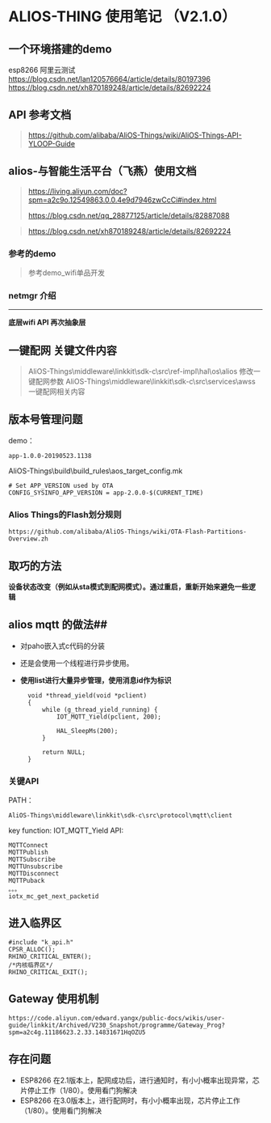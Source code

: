 # ALIOS-THING 使用笔记 （V2.1.0） #

## 一个环境搭建的demo ##
esp8266 阿里云测试
https://blog.csdn.net/lan120576664/article/details/80197396
https://blog.csdn.net/xh870189248/article/details/82692224
## API 参考文档 ##

> https://github.com/alibaba/AliOS-Things/wiki/AliOS-Things-API-YLOOP-Guide

## alios-与智能生活平台（飞燕）使用文档 ##

> https://living.aliyun.com/doc?spm=a2c9o.12549863.0.0.4e9d7946zwCcCi#index.html
> 
> https://blog.csdn.net/qq_28877125/article/details/82887088

> https://blog.csdn.net/xh870189248/article/details/82692224

### 参考的demo ###

> 参考demo_wifi单品开发

### netmgr 介绍 ###
-----
**底层wifi API 再次抽象层**

## 一键配网 关键文件内容 ##

> AliOS-Things\middleware\linkkit\sdk-c\src\ref-impl\hal\os\alios 修改一键配网参数
> AliOS-Things\middleware\linkkit\sdk-c\src\services\awss 一键配网相关内容


## 版本号管理问题 ##
demo：

	app-1.0.0-20190523.1138

AliOS-Things\build\build_rules\aos_target_config.mk

	# Set APP_VERSION used by OTA
	CONFIG_SYSINFO_APP_VERSION = app-2.0.0-$(CURRENT_TIME)


### Alios Things的Flash划分规则 ###

	https://github.com/alibaba/AliOS-Things/wiki/OTA-Flash-Partitions-Overview.zh

## 取巧的方法 ##

**设备状态改变（例如从sta模式到配网模式）。通过重启，重新开始来避免一些逻辑**

## alios mqtt 的做法##

- 对paho嵌入式c代码的分装
- 还是会使用一个线程进行异步使用。
- **使用list进行大量异步管理，使用消息id作为标识**

		void *thread_yield(void *pclient)
		{
		    while (g_thread_yield_running) {
		        IOT_MQTT_Yield(pclient, 200);
		
		        HAL_SleepMs(200);
		    }
		
		    return NULL;
		}

### 关键API ###

PATH：

	AliOS-Things\middleware\linkkit\sdk-c\src\protocol\mqtt\client
key function:
	IOT_MQTT_Yield
API:

	MQTTConnect
	MQTTPublish
	MQTTSubscribe
	MQTTUnsubscribe
	MQTTDisconnect
	MQTTPuback
	。。。
	iotx_mc_get_next_packetid


## 进入临界区 ##

	#include "k_api.h"
	CPSR_ALLOC();
	RHINO_CRITICAL_ENTER();
    /*内核临界区*/
	RHINO_CRITICAL_EXIT();

## Gateway 使用机制 ##
	https://code.aliyun.com/edward.yangx/public-docs/wikis/user-guide/linkkit/Archived/V230_Snapshot/programme/Gateway_Prog?spm=a2c4g.11186623.2.33.14831671HqOZU5
## 存在问题 ##

- ESP8266 在2.1版本上，配网成功后，进行通知时，有小小概率出现异常，芯片停止工作（1/80）。使用看门狗解决
- ESP8266 在3.0版本上，进行配网时，有小小概率出现，芯片停止工作（1/80）。使用看门狗解决
